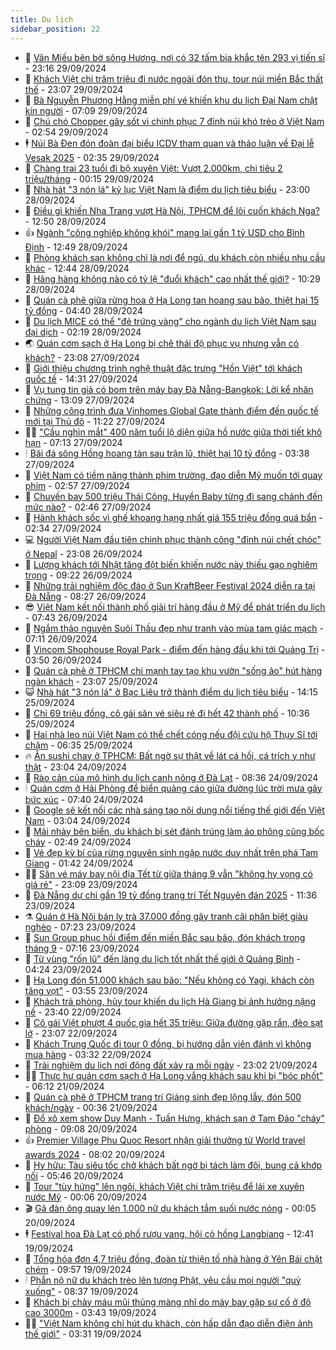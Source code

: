 ```yaml
---
title: Du lịch
sidebar_position: 22
---
```


<!-- dantri-du-lich:START -->
- 🥰 [Văn Miếu bên bờ sông Hương, nơi có 32 tấm bia khắc tên 293 vị tiến sĩ](https://dantri.com.vn/du-lich/van-mieu-ben-bo-song-huong-noi-co-32-tam-bia-khac-ten-293-vi-tien-si-20240927155925787.htm) - 23:16 29/09/2024
- 🥰 [Khách Việt chi trăm triệu đi nước ngoài đón thu, tour núi miền Bắc thất thế](https://dantri.com.vn/du-lich/khach-viet-chi-tram-trieu-di-nuoc-ngoai-don-thu-tour-nui-mien-bac-that-the-20240929002035126.htm) - 23:07 29/09/2024
- 🐻 [Bà Nguyễn Phương Hằng miễn phí vé khiến khu du lịch Đại Nam chật kín người](https://dantri.com.vn/du-lich/ba-nguyen-phuong-hang-mien-phi-ve-khien-khu-du-lich-dai-nam-chat-kin-nguoi-20240929133810010.htm) - 07:09 29/09/2024
- 🤩 [Chú chó Chopper gây sốt vì chinh phục 7 đỉnh núi khó trèo ở Việt Nam](https://dantri.com.vn/du-lich/chu-cho-chopper-gay-sot-vi-chinh-phuc-7-dinh-nui-kho-treo-o-viet-nam-20240927103057538.htm) - 02:54 29/09/2024
- 🕴 [Núi Bà Đen đón đoàn đại biểu ICDV tham quan và thảo luận về Đại lễ Vesak 2025](https://dantri.com.vn/du-lich/nui-ba-den-don-doan-dai-bieu-icdv-tham-quan-va-thao-luan-ve-dai-le-vesak-2025-20240929093516464.htm) - 02:35 29/09/2024
- 🤩 [Chàng trai 23 tuổi đi bộ xuyên Việt: Vượt 2.000km, chi tiêu 2 triệu/tháng](https://dantri.com.vn/du-lich/chang-trai-23-tuoi-di-bo-xuyen-viet-vuot-2000km-chi-tieu-2-trieuthang-20240927114306376.htm) - 00:15 29/09/2024
- 🤠 [Nhà hát &quot;3 nón lá&quot; kỷ lục Việt Nam là điểm du lịch tiêu biểu](https://dantri.com.vn/du-lich/nha-hat-3-non-la-ky-luc-viet-nam-la-diem-du-lich-tieu-bieu-20240928173829045.htm) - 23:00 28/09/2024
- 💪 [Điều gì khiến Nha Trang vượt Hà Nội, TPHCM để lôi cuốn khách Nga?](https://dantri.com.vn/du-lich/dieu-gi-khien-nha-trang-vuot-ha-noi-tphcm-de-loi-cuon-khach-nga-20240927205853475.htm) - 12:50 28/09/2024
- 👍 [Ngành &quot;công nghiệp không khói&quot; mang lại gần 1 tỷ USD cho Bình Định](https://dantri.com.vn/du-lich/nganh-cong-nghiep-khong-khoi-mang-lai-gan-1-ty-usd-cho-binh-dinh-20240928125257207.htm) - 12:49 28/09/2024
- 🚦 [Phòng khách sạn không chỉ là nơi để ngủ, du khách còn nhiều nhu cầu khác](https://dantri.com.vn/du-lich/phong-khach-san-khong-chi-la-noi-de-ngu-du-khach-con-nhieu-nhu-cau-khac-20240928133714371.htm) - 12:44 28/09/2024
- 💪 [Hãng hàng không nào có tỷ lệ &quot;đuổi khách&quot; cao nhất thế giới?](https://dantri.com.vn/du-lich/hang-hang-khong-nao-co-ty-le-duoi-khach-cao-nhat-the-gioi-20240928161507005.htm) - 10:29 28/09/2024
- 💃 [Quán cà phê giữa rừng hoa ở Hạ Long tan hoang sau bão, thiệt hại 15 tỷ đồng](https://dantri.com.vn/du-lich/quan-ca-phe-giua-rung-hoa-o-ha-long-tan-hoang-sau-bao-thiet-hai-15-ty-dong-20240928074706865.htm) - 04:40 28/09/2024
- 👺 [Du lịch MICE có thể &quot;đẻ trứng vàng&quot; cho ngành du lịch Việt Nam sau đại dịch](https://dantri.com.vn/du-lich/du-lich-mice-co-the-de-trung-vang-cho-nganh-du-lich-viet-nam-sau-dai-dich-20240927222325663.htm) - 02:19 28/09/2024
- 🌏 [Quán cơm sạch ở Hạ Long bị chê thái độ phục vụ nhưng vẫn có khách?](https://dantri.com.vn/du-lich/quan-com-sach-o-ha-long-bi-che-thai-do-phuc-vu-nhung-van-co-khach-20240925112040041.htm) - 23:08 27/09/2024
- 🎡 [Giới thiệu chương trình nghệ thuật đặc trưng &quot;Hồn Việt&quot; tới khách quốc tế](https://dantri.com.vn/du-lich/gioi-thieu-chuong-trinh-nghe-thuat-dac-trung-hon-viet-toi-khach-quoc-te-20240927031035551.htm) - 14:31 27/09/2024
- 🧰 [Vụ tung tin giả có bom trên máy bay Đà Nẵng-Bangkok: Lời kể nhân chứng](https://dantri.com.vn/du-lich/vu-tung-tin-gia-co-bom-tren-may-bay-da-nang-bangkok-loi-ke-nhan-chung-20240927165935879.htm) - 13:09 27/09/2024
- 💂 [Những công trình đưa Vinhomes Global Gate thành điểm đến quốc tế mới tại Thủ đô](https://dantri.com.vn/du-lich/nhung-cong-trinh-dua-vinhomes-global-gate-thanh-diem-den-quoc-te-moi-tai-thu-do-20240927175121304.htm) - 11:22 27/09/2024
- 🧑‍🏫 [&quot;Cầu nghìn mắt&quot; 400 năm tuổi lộ diện giữa hồ nước giữa thời tiết khô hạn](https://dantri.com.vn/du-lich/cau-nghin-mat-400-nam-tuoi-lo-dien-giua-ho-nuoc-giua-thoi-tiet-kho-han-20240927115011580.htm) - 07:13 27/09/2024
- 🕯 [Bãi đá sông Hồng hoang tàn sau trận lũ, thiệt hại 10 tỷ đồng](https://dantri.com.vn/du-lich/bai-da-song-hong-hoang-tan-sau-tran-lu-thiet-hai-10-ty-dong-20240927103209573.htm) - 03:38 27/09/2024
- 👀 [Việt Nam có tiềm năng thành phim trường, đạo diễn Mỹ muốn tới quay phim](https://dantri.com.vn/du-lich/viet-nam-co-tiem-nang-thanh-phim-truong-dao-dien-my-muon-toi-quay-phim-20240927095303061.htm) - 02:57 27/09/2024
- 🎉 [Chuyến bay 500 triệu Thái Công, Huyền Baby từng đi sang chảnh đến mức nào?](https://dantri.com.vn/du-lich/chuyen-bay-500-trieu-thai-cong-huyen-baby-tung-di-sang-chanh-den-muc-nao-20240919003649435.htm) - 02:46 27/09/2024
- 🌊 [Hành khách sốc vì ghế khoang hạng nhất giá 155 triệu đồng quá bẩn](https://dantri.com.vn/du-lich/hanh-khach-soc-vi-ghe-khoang-hang-nhat-gia-155-trieu-dong-qua-ban-20240927023256041.htm) - 02:34 27/09/2024
- 💻 [Người Việt Nam đầu tiên chinh phục thành công &quot;đỉnh núi chết chóc&quot; ở Nepal](https://dantri.com.vn/du-lich/nguoi-viet-nam-dau-tien-chinh-phuc-thanh-cong-dinh-nui-chet-choc-o-nepal-20240926210439427.htm) - 23:08 26/09/2024
- 💪 [Lượng khách tới Nhật tăng đột biến khiến nước này thiếu gạo nghiêm trọng](https://dantri.com.vn/du-lich/luong-khach-toi-nhat-tang-dot-bien-khien-nuoc-nay-thieu-gao-nghiem-trong-20240926155228397.htm) - 09:22 26/09/2024
- 👺 [Những trải nghiệm độc đáo ở Sun KraftBeer Festival 2024 diễn ra tại Đà Nẵng](https://dantri.com.vn/du-lich/nhung-trai-nghiem-doc-dao-o-sun-kraftbeer-festival-2024-dien-ra-tai-da-nang-20240926151732203.htm) - 08:27 26/09/2024
- 😎 [Việt Nam kết nối thành phố giải trí hàng đầu ở Mỹ để phát triển du lịch](https://dantri.com.vn/du-lich/viet-nam-ket-noi-thanh-pho-giai-tri-hang-dau-o-my-de-phat-trien-du-lich-20240926104053566.htm) - 07:43 26/09/2024
- 🌋 [Ngắm thảo nguyên Suôi Thầu đẹp như tranh vào mùa tam giác mạch](https://dantri.com.vn/du-lich/ngam-thao-nguyen-suoi-thau-dep-nhu-tranh-vao-mua-tam-giac-mach-20240925163155592.htm) - 07:11 26/09/2024
- 🌝 [Vincom Shophouse Royal Park - điểm đến hàng đầu khi tới Quảng Trị](https://dantri.com.vn/du-lich/vincom-shophouse-royal-park-diem-den-hang-dau-khi-toi-quang-tri-20240926103546355.htm) - 03:50 26/09/2024
- 🧠 [Quán cà phê ở TPHCM chi mạnh tay tạo khu vườn &quot;sống ảo&quot; hút hàng ngàn khách](https://dantri.com.vn/du-lich/quan-ca-phe-o-tphcm-chi-manh-tay-tao-khu-vuon-song-ao-hut-hang-ngan-khach-20240905065036089.htm) - 23:07 25/09/2024
- 😺 [Nhà hát &quot;3 nón lá&quot; ở Bạc Liêu trở thành điểm du lịch tiêu biểu](https://dantri.com.vn/du-lich/nha-hat-3-non-la-o-bac-lieu-tro-thanh-diem-du-lich-tieu-bieu-20240925202120642.htm) - 14:15 25/09/2024
- 💂 [Chi 69 triệu đồng, cô gái săn vé siêu rẻ đi hết 42 thành phố](https://dantri.com.vn/du-lich/chi-69-trieu-dong-co-gai-san-ve-sieu-re-di-het-42-thanh-pho-20240925170945567.htm) - 10:36 25/09/2024
- 🌮 [Hai nhà leo núi Việt Nam có thể chết cóng nếu đội cứu hộ Thụy Sĩ tới chậm](https://dantri.com.vn/du-lich/hai-nha-leo-nui-viet-nam-co-the-chet-cong-neu-doi-cuu-ho-thuy-si-toi-cham-20240925125818147.htm) - 06:35 25/09/2024
- 🔥 [Ăn sushi chay ở TPHCM: Bất ngờ sự thật về lát cá hồi, cá trích y như thật](https://dantri.com.vn/du-lich/an-sushi-chay-o-tphcm-bat-ngo-su-that-ve-lat-ca-hoi-ca-trich-y-nhu-that-20240919012323195.htm) - 23:04 24/09/2024
- 🦏 [Rào cản của mô hình du lịch canh nông ở Đà Lạt](https://dantri.com.vn/du-lich/rao-can-cua-mo-hinh-du-lich-canh-nong-o-da-lat-20240916112747864.htm) - 08:36 24/09/2024
- 🕯 [Quán cơm ở Hải Phòng để biển quảng cáo giữa đường lúc trời mưa gây bức xúc](https://dantri.com.vn/du-lich/quan-com-o-hai-phong-de-bien-quang-cao-giua-duong-luc-troi-mua-gay-buc-xuc-20240924133329195.htm) - 07:40 24/09/2024
- 🐻 [Google sẽ kết nối các nhà sáng tạo nội dung nổi tiếng thế giới đến Việt Nam](https://dantri.com.vn/du-lich/google-se-ket-noi-cac-nha-sang-tao-noi-dung-noi-tieng-the-gioi-den-viet-nam-20240924094718650.htm) - 03:04 24/09/2024
- 🥸 [Mải nhảy bên biển, du khách bị sét đánh trúng làm áo phông cũng bốc cháy](https://dantri.com.vn/du-lich/mai-nhay-ben-bien-du-khach-bi-set-danh-trung-lam-ao-phong-cung-boc-chay-20240923232702035.htm) - 02:49 24/09/2024
- 💂 [Vẻ đẹp kỳ bí của rừng nguyên sinh ngập nước duy nhất trên phá Tam Giang](https://dantri.com.vn/du-lich/ve-dep-ky-bi-cua-rung-nguyen-sinh-ngap-nuoc-duy-nhat-tren-pha-tam-giang-20240923153212635.htm) - 01:42 24/09/2024
- 🧑‍💻 [Săn vé máy bay nội địa Tết từ giữa tháng 9 vẫn &quot;không hy vọng có giá rẻ&quot;](https://dantri.com.vn/du-lich/san-ve-may-bay-noi-dia-tet-tu-giua-thang-9-van-khong-hy-vong-co-gia-re-20240923140528945.htm) - 23:09 23/09/2024
- 💪 [Đà Nẵng dự chi gần 19 tỷ đồng trang trí Tết Nguyên đán 2025](https://dantri.com.vn/du-lich/da-nang-du-chi-gan-19-ty-dong-trang-tri-tet-nguyen-dan-2025-20240923174823436.htm) - 11:36 23/09/2024
- ⚗️ [Quán ở Hà Nội bán ly trà 37.000 đồng gây tranh cãi phân biệt giàu nghèo](https://dantri.com.vn/du-lich/quan-o-ha-noi-ban-ly-tra-37000-dong-gay-tranh-cai-phan-biet-giau-ngheo-20240923113512024.htm) - 07:23 23/09/2024
- 🌁 [Sun Group phục hồi điểm đến miền Bắc sau bão, đón khách trong tháng 9](https://dantri.com.vn/du-lich/sun-group-phuc-hoi-diem-den-mien-bac-sau-bao-don-khach-trong-thang-9-20240923141050993.htm) - 07:16 23/09/2024
- 🧰 [Từ vùng &quot;rốn lũ&quot; đến làng du lịch tốt nhất thế giới ở Quảng Bình](https://dantri.com.vn/du-lich/tu-vung-ron-lu-den-lang-du-lich-tot-nhat-the-gioi-o-quang-binh-20240920192556317.htm) - 04:24 23/09/2024
- 🧰 [Hạ Long đón 51.000 khách sau bão: &quot;Nếu không có Yagi, khách còn tăng vọt&quot;](https://dantri.com.vn/du-lich/ha-long-don-51000-khach-sau-bao-neu-khong-co-yagi-khach-con-tang-vot-20240923101742407.htm) - 03:55 23/09/2024
- 🎉 [Khách trả phòng, hủy tour khiến du lịch Hà Giang bị ảnh hưởng nặng nề](https://dantri.com.vn/du-lich/khach-tra-phong-huy-tour-khien-du-lich-ha-giang-bi-anh-huong-nang-ne-20240922100220122.htm) - 23:40 22/09/2024
- 🤩 [Cô gái Việt phượt 4 quốc gia hết 35 triệu: Giữa đường gặp rắn, đèo sạt lở](https://dantri.com.vn/du-lich/co-gai-viet-phuot-4-quoc-gia-het-35-trieu-giua-duong-gap-ran-deo-sat-lo-20240921215459147.htm) - 23:07 22/09/2024
- 👺 [Khách Trung Quốc đi tour 0 đồng, bị hướng dẫn viên đánh vì không mua hàng](https://dantri.com.vn/du-lich/khach-trung-quoc-di-tour-0-dong-bi-huong-dan-vien-danh-vi-khong-mua-hang-20240921234552586.htm) - 03:32 22/09/2024
- 🧠 [Trải nghiệm du lịch nơi động đất xảy ra mỗi ngày](https://dantri.com.vn/du-lich/trai-nghiem-du-lich-noi-dong-dat-xay-ra-moi-ngay-20240909032536899.htm) - 23:02 21/09/2024
- 👨‍🏫 [Thực hư quán cơm sạch ở Hạ Long vắng khách sau khi bị &quot;bóc phốt&quot;](https://dantri.com.vn/du-lich/thuc-hu-quan-com-sach-o-ha-long-vang-khach-sau-khi-bi-boc-phot-20240921103938668.htm) - 06:12 21/09/2024
- 🦅 [Quán cà phê ở TPHCM trang trí Giáng sinh đẹp lộng lẫy, đón 500 khách/ngày](https://dantri.com.vn/du-lich/quan-ca-phe-o-tphcm-trang-tri-giang-sinh-dep-long-lay-don-500-khachngay-20240920204642463.htm) - 00:36 21/09/2024
- 🌊 [Đổ xô xem show Duy Mạnh - Tuấn Hưng, khách sạn ở Tam Đảo &quot;cháy&quot; phòng](https://dantri.com.vn/du-lich/do-xo-xem-show-duy-manh-tuan-hung-khach-san-o-tam-dao-chay-phong-20240920153341946.htm) - 09:08 20/09/2024
- 👍 [Premier Village Phu Quoc Resort nhận giải thưởng từ World travel awards 2024](https://dantri.com.vn/du-lich/premier-village-phu-quoc-resort-nhan-giai-thuong-tu-world-travel-awards-2024-20240920145915086.htm) - 08:02 20/09/2024
- 🫶 [Hy hữu: Tàu siêu tốc chở khách bất ngờ bị tách làm đôi, bung cả khớp nối](https://dantri.com.vn/du-lich/hy-huu-tau-sieu-toc-cho-khach-bat-ngo-bi-tach-lam-doi-bung-ca-khop-noi-20240920104055332.htm) - 05:46 20/09/2024
- 💯 [Tour &quot;tùy hứng&quot; lên ngôi, khách Việt chi trăm triệu để lái xe xuyên nước Mỹ](https://dantri.com.vn/du-lich/tour-tuy-hung-len-ngoi-khach-viet-chi-tram-trieu-de-lai-xe-xuyen-nuoc-my-20240907020941907.htm) - 00:06 20/09/2024
- 🎬 [Gã đàn ông quay lén 1.000 nữ du khách tắm suối nước nóng](https://dantri.com.vn/du-lich/ga-dan-ong-quay-len-1000-nu-du-khach-tam-suoi-nuoc-nong-20240911214551680.htm) - 00:05 20/09/2024
- 🕴 [Festival hoa Đà Lạt có phố rượu vang, hội cỏ hồng Langbiang](https://dantri.com.vn/du-lich/festival-hoa-da-lat-co-pho-ruou-vang-hoi-co-hong-langbiang-20240919154259032.htm) - 12:41 19/09/2024
- 🦅 [Tổng hóa đơn 4,7 triệu đồng, đoàn từ thiện tố nhà hàng ở Yên Bái chặt chém](https://dantri.com.vn/du-lich/tong-hoa-don-47-trieu-dong-doan-tu-thien-to-nha-hang-o-yen-bai-chat-chem-20240919162620347.htm) - 09:57 19/09/2024
- 🕯 [Phẫn nộ nữ du khách trèo lên tượng Phật, yêu cầu mọi người &quot;quỳ xuống&quot;](https://dantri.com.vn/du-lich/phan-no-nu-du-khach-treo-len-tuong-phat-yeu-cau-moi-nguoi-quy-xuong-20240918163858317.htm) - 08:37 19/09/2024
- 🥸 [Khách bị chảy máu mũi thủng màng nhĩ do máy bay gặp sự cố ở độ cao 3000m](https://dantri.com.vn/du-lich/khach-bi-chay-mau-mui-thung-mang-nhi-do-may-bay-gap-su-co-o-do-cao-3000m-20240919101806209.htm) - 03:43 19/09/2024
- 👨‍🏫 [&quot;Việt Nam không chỉ hút du khách, còn hấp dẫn đạo diễn điện ảnh thế giới&quot;](https://dantri.com.vn/du-lich/viet-nam-khong-chi-hut-du-khach-con-hap-dan-dao-dien-dien-anh-the-gioi-20240916232345379.htm) - 03:31 19/09/2024<!-- dantri-du-lich:END -->
